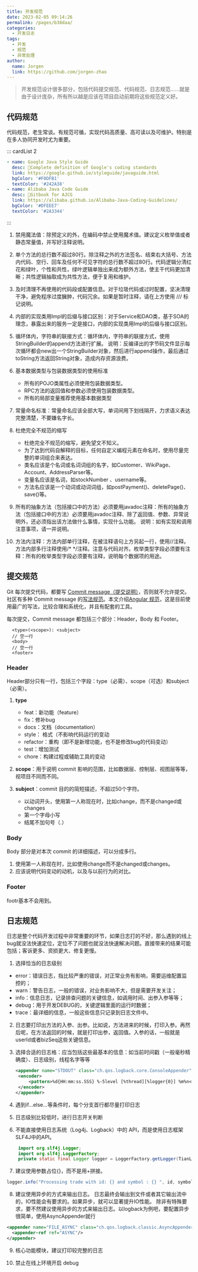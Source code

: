 ```yaml
---
title: 开发规范
date: 2023-02-05 09:14:26
permalink: /pages/b38daa/
categories:
  - 开发日志
tags:
  - 开发
  - 规范
  - 异常处理
author: 
  name: Jorgen
  link: https://github.com/jorgen-zhao
---
```


> 开发规范设计很多部分，包括代码提交规范、代码规范、日志规范......就是由于设计庞杂，所有所以越是应该在项目启动前期将这些规范定义好。

## 代码规范

代码规范，老生常谈。有规范可循，实现代码高质量、高可读以及可维护。特别是在多人协同开发时尤为重要。

::: cardList 2
```yaml
- name: Google Java Style Guide 
  desc: 🍻Complete definition of Google's coding standards
  link: https://google.github.io/styleguide/javaguide.html
  bgColor: '#F0DFB1'
  textColor: '#242A38'
- name: Alibaba Java Code Guide
  desc: 🥂Gitbook for AJCG
  link: https://alibaba.github.io/Alibaba-Java-Coding-Guidelines/
  bgColor: '#DFEEE7'
  textColor: '#2A3344'
```
:::

1. 禁用魔法值：除预定义的外，在编码中禁止使用魔术值。建议定义枚举值或者静态常量值，并写好注释说明。
   
2. 单个方法的总行数不超过80行。除注释之外的方法签名、结束右大括号、方法内代码、空行、回车及任何不可见字符的总行数不超过80行。代码逻辑分清红花和绿叶，个性和共性，绿叶逻辑单独出来成为额外方法，使主干代码更加清晰；共性逻辑抽取成为共性方法，便于复用和维护。
   
3. 及时清理不再使用的代码段或配置信息。对于垃圾代码或过时配置，坚决清理干净，避免程序过度臃肿，代码冗余。如果是暂时注释，请在上方使用 /// 标记说明。
   
4. 内部的实现类用Impl的后缀与接口区别：对于Service和DAO类，基于SOA的理念，暴露出来的服务一定是接口，内部的实现类用Impl的后缀与接口区别。
   
5. 循环体内，字符串的联接方式：循环体内，字符串的联接方式，使用StringBuilder的append方法进行扩展。 说明：反编译出的字节码文件显示每次循环都会new出一个StringBuilder对象，然后进行append操作，最后通过toString方法返回String对象，造成内存资源浪费。
   
6. 基本数据类型与包装数据类型的使用标准
   * 所有的POJO类属性必须使用包装数据类型。
   * RPC方法的返回值和参数必须使用包装数据类型。
   * 所有的局部变量推荐使用基本数据类型
  
7. 常量命名标准：常量命名应该全部大写，单词间用下划线隔开，力求语义表达完整清楚，不要嫌名字长。
   
8. 杜绝完全不规范的缩写
   * 杜绝完全不规范的缩写，避免望文不知义。
   * 为了达到代码自解释的目标，任何自定义编程元素在命名时，使用尽量完整的单词组合来表达。
   * 类名应该是个名词或名词词组的名字，如Customer、WikiPage、 Account、AddressParser等。
   * 变量名应该是名词，如stockNumber 、username等。
   * 方法名应该是一个动词或动词词组，如postPayment()、deletePage()、save()等。
   
9.  所有的抽象方法（包括接口中的方法）必须要用javadoc注释：所有的抽象方法（包括接口中的方法）必须要用javadoc注释、除了返回值、参数、异常说明外，还必须指出该方法做什么事情，实现什么功能。 说明：如有实现和调用注意事项，请一并说明。
    
10. 方法内注释：方法内部单行注释，在被注释语句上方另起一行，使用//注释。方法内部多行注释使用/* */注释。注意与代码对齐。枚举类型字段必须要有注释：所有的枚举类型字段必须要有注释，说明每个数据项的用途。


## 提交规范

Git 每次提交代码，都要写 [Commit message（提交说明）](http://www.ruanyifeng.com/blog/2016/01/commit_message_change_log.html)，否则就不允许提交。社区有多种 Commit message 的[写法规范](https://github.com/ajoslin/conventional-changelog/blob/master/conventions)。本文介绍[Angular 规范](https://docs.google.com/document/d/1QrDFcIiPjSLDn3EL15IJygNPiHORgU1_OOAqWjiDU5Y/edit#heading=h.greljkmo14y0)，这是目前使用最广的写法，比较合理和系统化，并且有配套的工具。

每次提交，Commit message 都包括三个部分：Header，Body 和 Footer。
```
  <type>(<scope>): <subject>
  // 空一行
  <body>
  // 空一行
  <footer>
```
### Header
Header部分只有一行，包括三个字段：type（必需）、scope（可选）和subject（必需）。

1. **type**
     - feat：新功能（feature）
     - fix：修补bug
     - docs：文档（documentation）
     - style： 格式（不影响代码运行的变动
     - refactor：重构（即不是新增功能，也不是修改bug的代码变动）
     - test：增加测试
     - chore：构建过程或辅助工具的变动
 
2. **scope**：用于说明 commit 影响的范围，比如数据层、控制层、视图层等等，视项目不同而不同。

3. **subject**：commit 目的的简短描述，不超过50个字符。
     - 以动词开头，使用第一人称现在时，比如change，而不是changed或changes
     - 第一个字母小写
     - 结尾不加句号（.）   

### Body
Body 部分是对本次 commit 的详细描述，可以分成多行。
1. 使用第一人称现在时，比如使用change而不是changed或changes。
2. 应该说明代码变动的动机，以及与以前行为的对比。

### Footer
footr基本不会用到。

## 日志规范

日志是整个代码开发过程中非常重要的环节，如果日志打的不好，那么遇到的线上bug就没法快速定位，定位不了问题也就没法快速解决问题。直接带来的结果可能包括；客诉更多、资损更大、修复更慢。
1. 选择恰当的日志级别
  - error：错误日志，指比较严重的错误，对正常业务有影响，需要运维配置监控的；
  - warn：警告日志，一般的错误，对业务影响不大，但是需要开发关注；
  - info：信息日志，记录排查问题的关键信息，如调用时间、出参入参等等；
  - debug：用于开发DEBUG的，关键逻辑里面的运行时数据；
  - trace：最详细的信息，一般这些信息只记录到日志文件中。
 
2. 日志要打印出方法的入参、出参。比如说，方法进来的时候，打印入参。再然后呢，在方法返回的时候，就是打印出参，返回值。入参的话，一般就是userId或者bizSeq这些关键信息。

3. 选择合适的日志格：应当包括这些最基本的信息：如当前时间戳（一般毫秒精确度）、日志级别，线程名字等等
   ```xml
   <appender name="STDOUT" class="ch.qos.logback.core.ConsoleAppender">
    <encoder>
        <pattern>%d{HH:mm:ss.SSS} %-5level [%thread][%logger{0}] %m%n</pattern>
    </encoder>
   </appender> 
   ```
4. 遇到if...else...等条件时，每个分支首行都尽量打印日志
   
5. 日志级别比较低时，进行日志开关判断
   
6. 不能直接使用日志系统（Log4j、Logback）中的 API，而是使用日志框架SLF4J中的API。
   ```java
    import org.slf4j.Logger; 
    import org.slf4j.LoggerFactory;
    private static final Logger logger = LoggerFactory.getLogger(TianLuoBoy.class);
   ```

7. 建议使用参数占位{}，而不是用+拼接。
  ```java
  logger.info("Processing trade with id: {} and symbol : {} ", id, symbol); 
  ```

8. 建议使用异步的方式来输出日志。
  日志最终会输出到文件或者其它输出流中的，IO性能会有要求的。如果异步，就可以显著提升IO性能。
  除非有特殊要求，要不然建议使用异步的方式来输出日志。以logback为例吧，要配置异步很简单，使用AsyncAppender就行
  ```xml
  <appender name="FILE_ASYNC" class="ch.qos.logback.classic.AsyncAppender">
    <appender-ref ref="ASYNC"/>
  </appender> 
  ```

9. 核心功能模块，建议打印较完整的日志
    
10.  禁止在线上环境开启 debug

